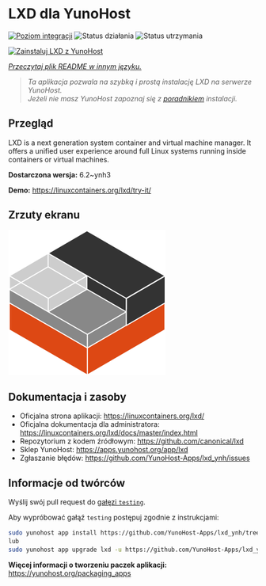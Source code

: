 <!--
To README zostało automatycznie wygenerowane przez <https://github.com/YunoHost/apps/tree/master/tools/readme_generator>
Nie powinno być ono edytowane ręcznie.
-->

# LXD dla YunoHost

[![Poziom integracji](https://apps.yunohost.org/badge/integration/lxd)](https://ci-apps.yunohost.org/ci/apps/lxd/)
![Status działania](https://apps.yunohost.org/badge/state/lxd)
![Status utrzymania](https://apps.yunohost.org/badge/maintained/lxd)

[![Zainstaluj LXD z YunoHost](https://install-app.yunohost.org/install-with-yunohost.svg)](https://install-app.yunohost.org/?app=lxd)

*[Przeczytaj plik README w innym języku.](./ALL_README.md)*

> *Ta aplikacja pozwala na szybką i prostą instalację LXD na serwerze YunoHost.*  
> *Jeżeli nie masz YunoHost zapoznaj się z [poradnikiem](https://yunohost.org/install) instalacji.*

## Przegląd

LXD is a next generation system container and virtual machine manager. It offers a unified user experience around full Linux systems running inside containers or virtual machines.

**Dostarczona wersja:** 6.2~ynh3

**Demo:** <https://linuxcontainers.org/lxd/try-it/>

## Zrzuty ekranu

![Zrzut ekranu z LXD](./doc/screenshots/LXD-logo.png)

## Dokumentacja i zasoby

- Oficjalna strona aplikacji: <https://linuxcontainers.org/lxd/>
- Oficjalna dokumentacja dla administratora: <https://linuxcontainers.org/lxd/docs/master/index.html>
- Repozytorium z kodem źródłowym: <https://github.com/canonical/lxd>
- Sklep YunoHost: <https://apps.yunohost.org/app/lxd>
- Zgłaszanie błędów: <https://github.com/YunoHost-Apps/lxd_ynh/issues>

## Informacje od twórców

Wyślij swój pull request do [gałęzi `testing`](https://github.com/YunoHost-Apps/lxd_ynh/tree/testing).

Aby wypróbować gałąź `testing` postępuj zgodnie z instrukcjami:

```bash
sudo yunohost app install https://github.com/YunoHost-Apps/lxd_ynh/tree/testing --debug
lub
sudo yunohost app upgrade lxd -u https://github.com/YunoHost-Apps/lxd_ynh/tree/testing --debug
```

**Więcej informacji o tworzeniu paczek aplikacji:** <https://yunohost.org/packaging_apps>
